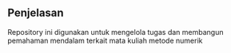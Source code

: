 ## Penjelasan

Repository ini digunakan untuk mengelola tugas dan membangun pemahaman mendalam terkait mata kuliah metode numerik
